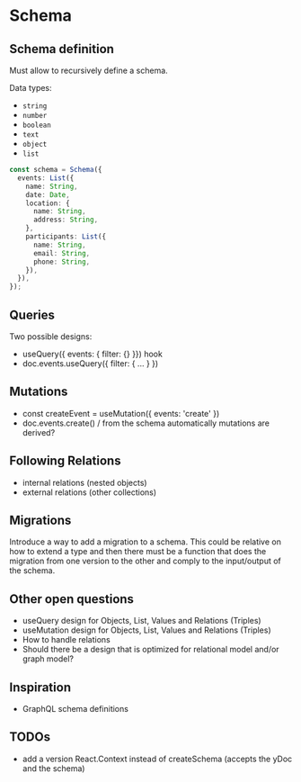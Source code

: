 # Schema

## Schema definition

Must allow to recursively define a schema.

Data types:

- `string`
- `number`
- `boolean`
- `text`
- `object`
- `list`

```ts
const schema = Schema({
  events: List({
    name: String,
    date: Date,
    location: {
      name: String,
      address: String,
    },
    participants: List({
      name: String,
      email: String,
      phone: String,
    }),
  }),
});
```

## Queries

Two possible designs:

- useQuery({ events: { filter: {} }}) hook
- doc.events.useQuery({ filter: { ... } })

## Mutations

- const createEvent = useMutation({ events: 'create' })
- doc.events.create() / from the schema automatically mutations are derived?

## Following Relations

- internal relations (nested objects)
- external relations (other collections)

## Migrations

Introduce a way to add a migration to a schema. This could be relative on how to extend a type and then there must be a function that does the migration from one version to the other and comply to the input/output of the schema.

## Other open questions

- useQuery design for Objects, List, Values and Relations (Triples)
- useMutation design for Objects, List, Values and Relations (Triples)
- How to handle relations
- Should there be a design that is optimized for relational model and/or graph model?

## Inspiration

- GraphQL schema definitions

## TODOs

- add a version React.Context instead of createSchema (accepts the yDoc and the schema)
